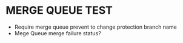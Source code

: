 # MERGE QUEUE TEST

- Require merge queue prevent to change protection branch name
- Mege Queue merge failure status?
